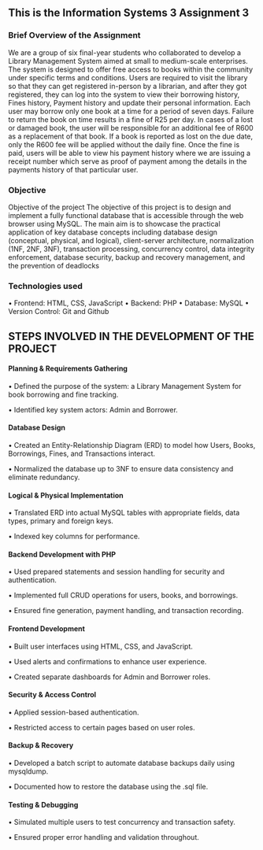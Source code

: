 ## This is the Information Systems 3 Assignment 3


### Brief Overview of the Assignment
We are a group of six final-year students who collaborated to develop a Library Management System aimed at small to medium-scale enterprises. The system is designed to offer free access to books within the community under specific terms and conditions. Users are required to visit the library so that they can get registered in-person by a librarian, and after they got registered, they can log into the system to view their borrowing history, Fines history, Payment history and update their personal information. Each user may borrow only one book at a time for a period of seven days. Failure to return the book on time results in a fine of R25 per day. In cases of a lost or damaged book, the user will be responsible for an additional fee of R600 as a replacement of that book. If a book is reported as lost on the due date, only the R600 fee will be applied without the daily fine. Once the fine is paid, users will be able to view his payment history where we are issuing a receipt number which serve as proof of payment among the details in the payments history of that particular user. 



### Objective
Objective of the project
The objective of this project is to design and implement a fully functional database that is accessible through the web browser using MySQL. The main aim is to showcase the practical application of key database concepts including database design (conceptual, physical, and logical), client-server architecture, normalization (1NF, 2NF, 3NF), transaction processing, concurrency control, data integrity enforcement, database security, backup and recovery management, and the prevention of deadlocks 

### Technologies used
•	Frontend: HTML, CSS, JavaScript
•	Backend: PHP
•	Database: MySQL
•	Version Control: Git and Github

## STEPS INVOLVED IN THE DEVELOPMENT OF THE PROJECT

#### Planning & Requirements Gathering

• Defined the purpose of the system: a Library Management System for book borrowing and fine tracking.

• Identified key system actors: Admin and Borrower.

#### Database Design

• Created an Entity-Relationship Diagram (ERD) to model how Users, Books, Borrowings, Fines, and Transactions interact.

• Normalized the database up to 3NF to ensure data consistency and eliminate redundancy.

#### Logical & Physical Implementation

• Translated ERD into actual MySQL tables with appropriate fields, data types, primary and foreign keys.

• Indexed key columns for performance.

#### Backend Development with PHP

• Used prepared statements and session handling for security and authentication.

• Implemented full CRUD operations for users, books, and borrowings.

• Ensured fine generation, payment handling, and transaction recording.

#### Frontend Development

• Built user interfaces using HTML, CSS, and JavaScript.

• Used alerts and confirmations to enhance user experience.

• Created separate dashboards for Admin and Borrower roles.

#### Security & Access Control

• Applied session-based authentication.

• Restricted access to certain pages based on user roles.

#### Backup & Recovery

• Developed a batch script to automate database backups daily using mysqldump.

• Documented how to restore the database using the .sql file.

#### Testing & Debugging

• Simulated multiple users to test concurrency and transaction safety.

• Ensured proper error handling and validation throughout.
